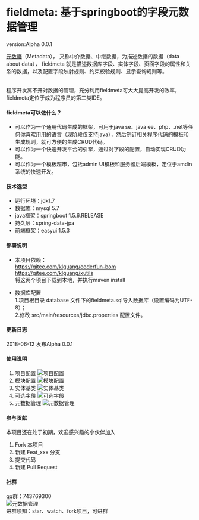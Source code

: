 # fieldmeta: 基于springboot的字段元数据管理
version:Alpha 0.0.1

[元数据](https://baike.baidu.com/item/%E5%85%83%E6%95%B0%E6%8D%AE/1946090?fr=aladdin)（Metadata），
又称中介数据、中继数据，为描述数据的数据（data about data），
fieldmeta 就是描述数据库字段、实体字段、页面字段的属性和关系的数据，以及配置字段映射规则、约束校验规则、显示查询规则等。

<br>
程序开发离不开对数据的管理，充分利用fieldmeta可大大提高开发的效率，fieldmeta定位于成为程序员的第二类IDE。


#### fieldmeta可以做什么？

- 可以作为一个通用代码生成的框架，可用于java se、java ee、php、.net等任何你喜欢用用的语言（现阶段仅支持java），然后制订相关程序代码的模板和生成规则，就可方便的生成CRUD代码。
- 可以作为一个快速开发平台的引擎，通过对字段的配置，自动实现CRUD功能。
- 可以作为一个模板超市，包括admin UI模板和服务器后端模板，定位于amdin系统的快速开发。

#### 技术选型
- 运行环境：jdk1.7
- 数据库：mysql 5.7
- java框架：springboot 1.5.6.RELEASE
- 持久层：spring-data-jpa 
- 前端框架：easyui 1.5.3

#### 部署说明
- 本项目依赖：<br>
https://gitee.com/klguang/coderfun-bom<br>
https://gitee.com/klguang/xutils<br>
将这两个项目下载到本地，并执行maven install

- 数据库配置<br>
1.项目根目录 database 文件下的fieldmeta.sql导入数据库（设置编码为UTF-8）；<br>
2.修改 src/main/resources/jdbc.properties 配置文件。

#### 更新日志
2018-06-12 发布Alpha 0.0.1

#### 使用说明

1. 项目配置
![项目配置](http://wx2.sinaimg.cn/large/005S2p1Cgy1fs8fyqrszrj31hc0u00yf.jpg)
2. 模块配置
![模块配置](https://wx4.sinaimg.cn/large/005S2p1Cgy1fs8fxn7oflj31hc0u0wk3.jpg)
3. 实体基类
![实体基类](http://wx2.sinaimg.cn/large/005S2p1Cgy1fs8fz78smcj31hc0u0af9.jpg)
4. 可选字段
![可选字段](http://wx4.sinaimg.cn/large/005S2p1Cgy1fs8fyelumfj31hc0u0dl5.jpg)
5. 元数据管理
![元数据管理](http://wx2.sinaimg.cn/large/005S2p1Cgy1fs8fr9jvgaj31hc0u0grm.jpg)


#### 参与贡献
本项目还在处于初期，欢迎感兴趣的小伙伴加入

1. Fork 本项目
2. 新建 Feat_xxx 分支
3. 提交代码
4. 新建 Pull Request

#### 社群
qq群：743769300
<br>
![元数据管理](http://wx3.sinaimg.cn/mw690/005S2p1Cgy1fs8i122zmmj306a082t8u.jpg)
<br>
进群须知：star、watch、fork项目，可进群

